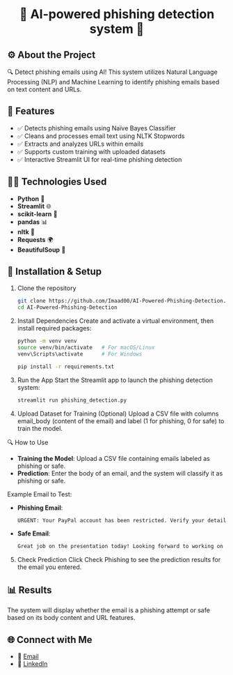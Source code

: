 <h1 align="center"> 🚨 AI-powered phishing detection system 🚨 </h1>

##  ⚙️ About the Project 

🔍 Detect phishing emails using AI! This system utilizes Natural Language Processing (NLP) and Machine Learning to identify phishing emails based on text content and URLs.

## 🚀 Features

- ✅ Detects phishing emails using Naïve Bayes Classifier
- ✅ Cleans and processes email text using NLTK Stopwords
- ✅ Extracts and analyzes URLs within emails
- ✅ Supports custom training with uploaded datasets
- ✅ Interactive Streamlit UI for real-time phishing detection

## 🧑‍💻 Technologies Used

- **Python** 🐍
- **Streamlit** 🌐
- **scikit-learn** 🤖
- **pandas** 📊
- **nltk** 🧠
- **Requests** 🌍
- **BeautifulSoup** 🍲

## 🎯 Installation & Setup

1. Clone the repository
   
   ```bash
   git clone https://github.com/Imaad00/AI-Powered-Phishing-Detection.git
   cd AI-Powered-Phishing-Detection

2. Install Dependencies
   Create and activate a virtual environment, then install required packages:
   ```bash
   python -m venv venv
   source venv/bin/activate   # For macOS/Linux
   venv\Scripts\activate      # For Windows

   pip install -r requirements.txt

3. Run the App
   Start the Streamlit app to launch the phishing detection system:
   ```bash
   streamlit run phishing_detection.py

4. Upload Dataset for Training (Optional)
   Upload a CSV file with columns email_body (content of the email) and label (1 for phishing, 0 for safe) to train the model.

🔍 How to Use

- **Training the Model**: Upload a CSV file containing emails labeled as phishing or safe.
- **Prediction**: Enter the body of an email, and the system will classify it as phishing or safe.

Example Email to Test:

- **Phishing Email**:
  
  ```bash
  URGENT: Your PayPal account has been restricted. Verify your details here: http://scamlink.com

- **Safe Email**:

  ```bash
  Great job on the presentation today! Looking forward to working on the next steps.

5. Check Prediction
   Click Check Phishing to see the prediction results for the email you entered.

## 📊 Results

The system will display whether the email is a phishing attempt or safe based on its body content and URL features.


## 🌐 Connect with Me 

- 📧 [Email](imaadsharieff266@gmail.com)
- 💼 [LinkedIn](https://www.linkedin.com/in/mohammed-imaad-sharieff-08891a238/)
